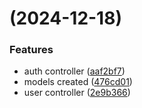 #  (2024-12-18)


### Features

* auth controller ([aaf2bf7](https://github.com/mukund-gpt/JobStack/commit/aaf2bf738496cc77bc28edc9a3f35083ccbed7ff))
* models created ([476cd01](https://github.com/mukund-gpt/JobStack/commit/476cd01cf4fe43e111275c1c70824e1185293e95))
* user controller ([2e9b366](https://github.com/mukund-gpt/JobStack/commit/2e9b366a32535999f59fd7e33056d6be45079fd6))



